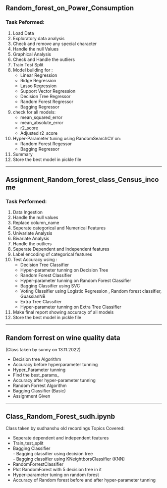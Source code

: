 ## Random_forest_on_Power_Consumption
### Task Peformed:
1. Load Data
2. Exploratory data analysis
3. Check and remove any special character
4. Handle the null Values
5. Graphical Analysis
6. Check and Handle the outliers
7. Train Test Split
8. Model building for :
	- Linear Regression
	- Ridge Regression
	- Lasso Regression
	- Support Vector Regression
	- Decision Tree Regressor
	- Random Forest Regressor
	- Bagging Regressor
9. check for all models:
	- mean_squared_error
	- mean_absolute_error
	- r2_score
	- Adjusted r2_score
10. Hyper-Parameter tuning using RandomSearchCV on:
	- Random Forest Regessor
	- Bagging Regressor
11. Summary
12. Store the best model in pickle file



**************************************************************************************

## Assignment_Random_forest_class_Census_income
### Task Performed:
1. Data Ingestion
2. Handle the null values
3. Replace column_name
4. Seperate categorical and Numerical Features
5. Univariate Analysis
6. Bivariate Analysis
7. Handle the outliers
8. Seperate Dependent and Independent features
9. Label encoding of categorical features
10. Test Accuracy using :
	- Decision Tree Classifier
	- Hyper-parameter tunning on Decision Tree 
	- Random Forest Classifier
	- Hyper-parameter tunning on Random Forest Classifier
	- Bagging Classifier using SVC
	- Voting Classifier using Logistic Regression , Random forest classifier, GuassianNB
	- Extra Tree Classifier
	- Hyper-parameter tunning on Extra Tree Classifier
11. Make final report showing accuracy of all models
12. Store the best model in pickle file


******************************************************************************************

## Random forrest on wine quality data 
(Class taken by sunny on 13.11.2022)
- Decision tree Algorithm
- Accuracy before hyperparameter tunning
- Hyper_Parameter tunning
- Find the best_params_
- Accuracy after hyper-parameter tunning
- Random Forrest Algorithm
- Bagging Classifier (Basic)
- Assignment Given


******************************************************************************************

## Class_Random_Forest_sudh.ipynb
Class taken by sudhanshu old recordings
Topics Covered:
- Seperate dependent and independent features
- Train_test_split
- Bagging Classifier</br>
      - Bagging classifier using decision tree</br>
      - Bagging classifier using KNeightborsClassifier (KNN)
- RandomForrestClassifier
- Plot RandomForest with 5 decision tree in it
- Hyper-parameter tuning on random forest
- Accuracy of Random forest before and after hyper-parameter tunning


